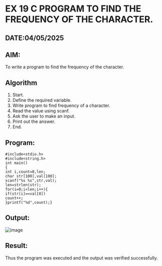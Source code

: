 # EX 19  C PROGRAM TO FIND THE FREQUENCY OF THE CHARACTER. 
## DATE:04/05/2025
## AIM:
To write a program to find the frequency of the character. 

## Algorithm
1. Start. 
2. Define the required variable. 
3. Write program to find frequency of a character. 
4. Read the value using scanf. 
5. Ask the user to make an input. 
6. Print out the answer. 
7. End. 

## Program:
```
#include<stdio.h> 
#include<string.h> 
int main() 
{ 
int i,count=0,len; 
char str[100],val[100];  
scanf("%s %s",str,val);  
len=strlen(str);  
for(i=0;i<len;i++){ 
if(str[i]==val[0])  
count++; 
}printf("%d",count);}
```

## Output:
![image](https://github.com/user-attachments/assets/f2b40f69-c2b9-487f-8983-c09d706d1535)

## Result:
Thus the program was executed and the output was verified successfully.
